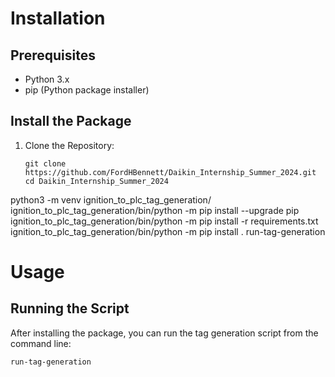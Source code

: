 # Installation

## Prerequisites
- Python 3.x
- pip (Python package installer)

## Install the Package
1. Clone the Repository:
    ```
    git clone https://github.com/FordHBennett/Daikin_Internship_Summer_2024.git
    cd Daikin_Internship_Summer_2024
    ```

python3 -m venv ignition_to_plc_tag_generation/     
ignition_to_plc_tag_generation/bin/python -m pip install --upgrade pip
ignition_to_plc_tag_generation/bin/python -m pip install -r requirements.txt
ignition_to_plc_tag_generation/bin/python -m pip install . 
run-tag-generation


# Usage

## Running the Script
After installing the package, you can run the tag generation script from the command line:
```
run-tag-generation
```
